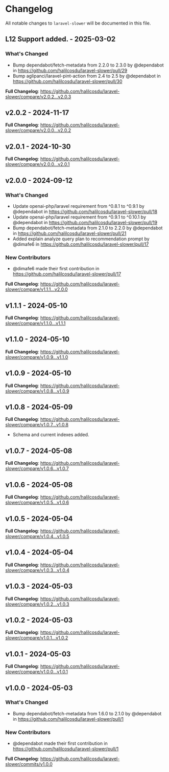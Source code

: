 # Changelog

All notable changes to `laravel-slower` will be documented in this file.

## L12 Support added. - 2025-03-02

### What's Changed

* Bump dependabot/fetch-metadata from 2.2.0 to 2.3.0 by @dependabot in https://github.com/halilcosdu/laravel-slower/pull/29
* Bump aglipanci/laravel-pint-action from 2.4 to 2.5 by @dependabot in https://github.com/halilcosdu/laravel-slower/pull/30

**Full Changelog**: https://github.com/halilcosdu/laravel-slower/compare/v2.0.2...v2.0.3

## v2.0.2 - 2024-11-17

**Full Changelog**: https://github.com/halilcosdu/laravel-slower/compare/v2.0.0...v2.0.2

## v2.0.1 - 2024-10-30

**Full Changelog**: https://github.com/halilcosdu/laravel-slower/compare/v2.0.0...v2.0.1

## v2.0.0 - 2024-09-12

### What's Changed

* Update openai-php/laravel requirement from ^0.8.1 to ^0.9.1 by @dependabot in https://github.com/halilcosdu/laravel-slower/pull/18
* Update openai-php/laravel requirement from ^0.9.1 to ^0.10.1 by @dependabot in https://github.com/halilcosdu/laravel-slower/pull/19
* Bump dependabot/fetch-metadata from 2.1.0 to 2.2.0 by @dependabot in https://github.com/halilcosdu/laravel-slower/pull/21
* Added explain analyze query plan to recommendation prompt by @dimafe6 in https://github.com/halilcosdu/laravel-slower/pull/17

### New Contributors

* @dimafe6 made their first contribution in https://github.com/halilcosdu/laravel-slower/pull/17

**Full Changelog**: https://github.com/halilcosdu/laravel-slower/compare/v1.1.1...v2.0.0

## v1.1.1 - 2024-05-10

**Full Changelog**: https://github.com/halilcosdu/laravel-slower/compare/v1.1.0...v1.1.1

## v1.1.0 - 2024-05-10

**Full Changelog**: https://github.com/halilcosdu/laravel-slower/compare/v1.0.9...v1.1.0

## v1.0.9 - 2024-05-10

**Full Changelog**: https://github.com/halilcosdu/laravel-slower/compare/v1.0.8...v1.0.9

## v1.0.8 - 2024-05-09

**Full Changelog**: https://github.com/halilcosdu/laravel-slower/compare/v1.0.7...v1.0.8

- Schema and current indexes added.

## v1.0.7 - 2024-05-08

**Full Changelog**: https://github.com/halilcosdu/laravel-slower/compare/v1.0.6...v1.0.7

## v1.0.6 - 2024-05-08

**Full Changelog**: https://github.com/halilcosdu/laravel-slower/compare/v1.0.5...v1.0.6

## v1.0.5 - 2024-05-04

**Full Changelog**: https://github.com/halilcosdu/laravel-slower/compare/v1.0.4...v1.0.5

## v1.0.4 - 2024-05-04

**Full Changelog**: https://github.com/halilcosdu/laravel-slower/compare/v1.0.3...v1.0.4

## v1.0.3 - 2024-05-03

**Full Changelog**: https://github.com/halilcosdu/laravel-slower/compare/v1.0.2...v1.0.3

## v1.0.2 - 2024-05-03

**Full Changelog**: https://github.com/halilcosdu/laravel-slower/compare/v1.0.1...v1.0.2

## v1.0.1 - 2024-05-03

**Full Changelog**: https://github.com/halilcosdu/laravel-slower/compare/v1.0.0...v1.0.1

## v1.0.0 - 2024-05-03

### What's Changed

* Bump dependabot/fetch-metadata from 1.6.0 to 2.1.0 by @dependabot in https://github.com/halilcosdu/laravel-slower/pull/1

### New Contributors

* @dependabot made their first contribution in https://github.com/halilcosdu/laravel-slower/pull/1

**Full Changelog**: https://github.com/halilcosdu/laravel-slower/commits/v1.0.0
